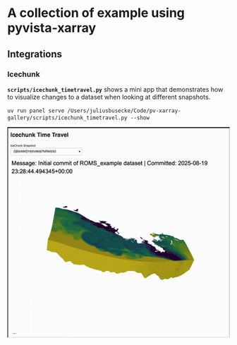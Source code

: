 # A collection of example using pyvista-xarray

## Integrations

### Icechunk

**`scripts/icechunk_timetravel.py`** shows a mini app that demonstrates how to visualize changes to a dataset when looking at different snapshots.

```
uv run panel serve /Users/juliusbusecke/Code/pv-xarray-gallery/scripts/icechunk_timetravel.py --show
```

![Animation showing icechunk timetravel example](./content/gifs/icechunk_timetravel.gif)